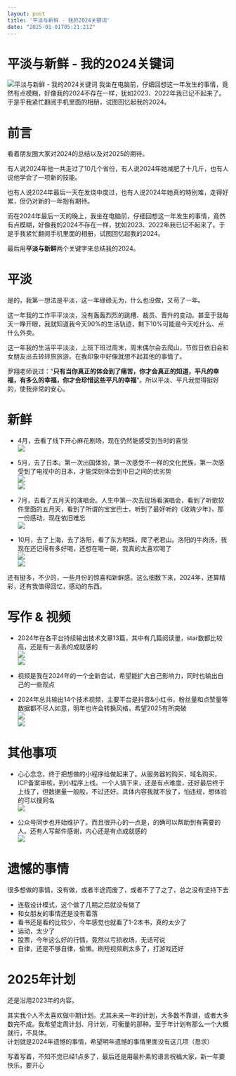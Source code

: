 ```yaml
---
layout: post
title: '平淡与新鲜 - 我的2024关键词'
date: "2025-01-01T05:21:21Z"
---
```

平淡与新鲜 - 我的2024关键词
=================

![平淡与新鲜 - 我的2024关键词](https://img2024.cnblogs.com/blog/1335795/202501/1335795-20250101015601848-1991820137.png) 我坐在电脑前，仔细回想这一年发生的事情，竟然有点模糊，好像我的2024不存在一样，犹如2023、2022年我已记不起来了。于是乎我紧忙翻阅手机里面的相册，试图回忆起我的2024。

前言
==

看着朋友圈大家对2024的总结以及对2025的期待。

有人说2024年他一共走过了10几个省份，有人说2024年她减肥了十几斤，也有人说他学会了一项新的技能。

也有人说2024年最后一天在发烧中度过，也有人说2024年她真的特别难，走得好累，但仍对新的一年抱有期待。

而在2024年最后一天的晚上，我坐在电脑前，仔细回想这一年发生的事情，竟然有点模糊，好像我的2024不存在一样，犹如2023、2022年我已记不起来了。于是乎我紧忙翻阅手机里面的相册，试图回忆起我的2024。

最后用**平淡与新鲜**两个关键字来总结我的2024。

平淡
==

是的，我第一想法是平淡，这一年碌碌无为，什么也没做，又苟了一年。

这一年我的工作平平淡淡，没有轰轰烈烈的跳槽、裁员、晋升的变动。甚至于我每天一睁开眼，我就知道我今天90%的生活轨迹，剩下10%可能是今天吃什么、点什么外卖。

这一年我的生活平平淡淡，上班下班过周末，周末偶尔会去爬山，节假日依旧会和女朋友出去转转旅旅游。在我印象中好像就想不起其他的事情了。

罗翔老师说过：“**只有当你真正的体会到了痛苦，你才会真正的知道，平凡的幸福，有多么的幸福，你才会珍惜这些平凡的幸福**”。所以平淡、平凡我觉得挺好的，使我非常的安心。

新鲜
==

*   4月，去看了线下开心麻花剧场，现在仍然能感受到当时的喜悦  
    ![](https://img2024.cnblogs.com/blog/1335795/202501/1335795-20250101015219897-556876248.jpg)
    
*   5月，去了日本。第一次出国体验，第一次感受不一样的文化民族，第一次感受到了电视中的日本，才能深刻体会到中日之间的优劣势  
    ![](https://img2024.cnblogs.com/blog/1335795/202501/1335795-20250101015247408-951591402.jpg)  
    ![](https://img2024.cnblogs.com/blog/1335795/202501/1335795-20250101015257067-47797441.jpg)
    
*   7月，去看了五月天的演唱会。人生中第一次去现场看演唱会，看到了听歌软件里面的五月天，看到了所谓的宝宝巴士，听到了最好听的《玫瑰少年》，那一份感动，现在依旧难忘  
    ![](https://img2024.cnblogs.com/blog/1335795/202501/1335795-20250101015311277-885930726.jpg)
    
*   10月，去了上海，去了洛阳，看了东方明珠，爬了老君山。洛阳的牛肉汤，我现在还记得有多好喝，还想在喝一碗，我真的太喜欢喝了  
    ![](https://img2024.cnblogs.com/blog/1335795/202501/1335795-20250101015326721-269225945.jpg)  
    ![](https://img2024.cnblogs.com/blog/1335795/202501/1335795-20250101015335537-1151126312.jpg)
    

还有挺多，不少的，一些月份的惊喜和新鲜感。这么细数下来，2024年，还算精彩，还有我值得回忆，感动的东西。

写作 & 视频
=======

*   2024年在各平台持续输出技术文章13篇，其中有几篇阅读量，star数都比较高，还是有一丢丢的成就感的  
    ![](https://img2024.cnblogs.com/blog/1335795/202501/1335795-20250101015352750-575282212.png)  
    ![](https://img2024.cnblogs.com/blog/1335795/202501/1335795-20250101015400270-1753836370.png)
    
*   视频是我在2024年的一个全新尝试，希望能扩大自己影响力，同时也输出自己的一些观点
    
*   2024年总共输出14个技术视频，主要平台是抖音&小红书，粉丝量和点赞量等数据都不尽人如意，明年也许会转换风格，希望2025有所突破  
    ![](https://img2024.cnblogs.com/blog/1335795/202501/1335795-20250101015410570-276437952.png)  
    ![](https://img2024.cnblogs.com/blog/1335795/202501/1335795-20250101015420293-1879278191.png)
    

其他事项
====

*   心心念念，终于把想做的小程序给做起来了。从服务器的购买，域名购买，ICP备案审核，到小程序上线。一个人搞下来，还是有点难度，还好最后终于上线了，但数据量一般般，不过还好。具体内容我就不放了，怕违规，想体验的可以搜同名  
    ![](https://img2024.cnblogs.com/blog/1335795/202501/1335795-20250101015432198-575730475.png)
    
*   公众号同步也开始维护了。而且很开心的一点是，的确可以帮助到有需要的人。还有人写邮件感谢，内心还是有点成就感的  
    ![](https://img2024.cnblogs.com/blog/1335795/202501/1335795-20250101015442599-1058422459.png)
    

遗憾的事情
=====

很多想做的事情，没有做，或者半途而废了，或者不了了之了，总之没有坚持下去

*   连载设计模式，这个做了几期之后就没有做了
*   和女朋友的事情还是没有着落
*   看书还是看的比较少，今年感觉也就看了1-2本书，真的太少了
*   运动，太少了
*   股票，今年这么好的行情，竟然以亏损收场，无话可说
*   自律，还是不够自律，偷懒。刷短视频刷太多了，打游戏还好

2025年计划
=======

还是沿用2023年的内容。

其实我个人不太喜欢做中期计划。尤其未来一年的计划，大多数不靠谱，或者大多数完不成。我希望定周计划、月计划，可衡量的那种。至于年计划有那么一个大概就行，不具体。  
计划就是2024年遗憾的事情，希望明年遗憾的事情里面没有这几项（恳求）

写着写着，不知不觉已经1点多了，最后还是用最朴素的语言祝福大家，新一年要快乐，要开心